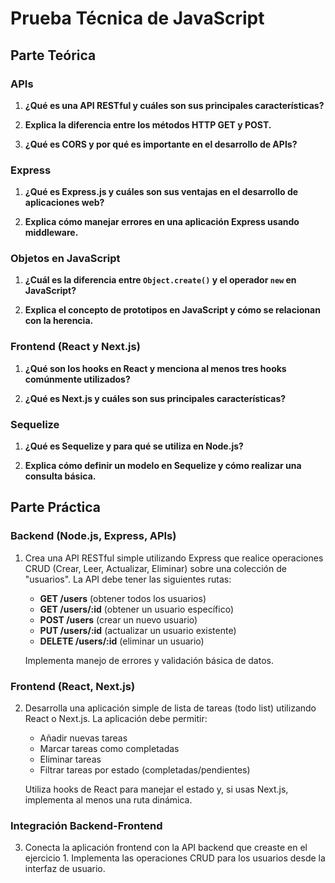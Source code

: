 # Prueba Técnica de JavaScript

## Parte Teórica

### APIs

1. **¿Qué es una API RESTful y cuáles son sus principales características?**

2. **Explica la diferencia entre los métodos HTTP GET y POST.**

3. **¿Qué es CORS y por qué es importante en el desarrollo de APIs?**

### Express

1. **¿Qué es Express.js y cuáles son sus ventajas en el desarrollo de aplicaciones web?**

2. **Explica cómo manejar errores en una aplicación Express usando middleware.**

### Objetos en JavaScript

1. **¿Cuál es la diferencia entre `Object.create()` y el operador `new` en JavaScript?**

2. **Explica el concepto de prototipos en JavaScript y cómo se relacionan con la herencia.**

### Frontend (React y Next.js)

1. **¿Qué son los hooks en React y menciona al menos tres hooks comúnmente utilizados?**

2. **¿Qué es Next.js y cuáles son sus principales características?**

### Sequelize

1. **¿Qué es Sequelize y para qué se utiliza en Node.js?**

2. **Explica cómo definir un modelo en Sequelize y cómo realizar una consulta básica.**

## Parte Práctica

### Backend (Node.js, Express, APIs)

1. Crea una API RESTful simple utilizando Express que realice operaciones CRUD (Crear, Leer, Actualizar, Eliminar) sobre una colección de "usuarios". La API debe tener las siguientes rutas:

   - **GET /users** (obtener todos los usuarios)
   - **GET /users/:id** (obtener un usuario específico)
   - **POST /users** (crear un nuevo usuario)
   - **PUT /users/:id** (actualizar un usuario existente)
   - **DELETE /users/:id** (eliminar un usuario)

   Implementa manejo de errores y validación básica de datos.

### Frontend (React, Next.js)

2. Desarrolla una aplicación simple de lista de tareas (todo list) utilizando React o Next.js. La aplicación debe permitir:

   - Añadir nuevas tareas
   - Marcar tareas como completadas
   - Eliminar tareas
   - Filtrar tareas por estado (completadas/pendientes)

   Utiliza hooks de React para manejar el estado y, si usas Next.js, implementa al menos una ruta dinámica.

### Integración Backend-Frontend

3. Conecta la aplicación frontend con la API backend que creaste en el ejercicio 1. Implementa las operaciones CRUD para los usuarios desde la interfaz de usuario.
